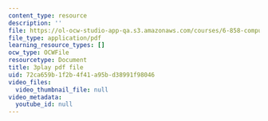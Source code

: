 ```yaml
---
content_type: resource
description: ''
file: https://ol-ocw-studio-app-qa.s3.amazonaws.com/courses/6-858-computer-systems-security-fall-2014/72ca659b1f2b4f41a95bd38991f98046_WlmKwIe9z1Q.pdf
file_type: application/pdf
learning_resource_types: []
ocw_type: OCWFile
resourcetype: Document
title: 3play pdf file
uid: 72ca659b-1f2b-4f41-a95b-d38991f98046
video_files:
  video_thumbnail_file: null
video_metadata:
  youtube_id: null
---
```

